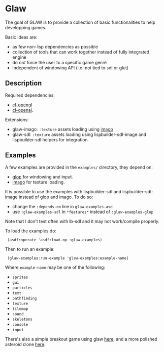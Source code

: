 Glaw
====
The goal of GLAW is to provide a collection of basic functionalities to help developping games.

Basic ideas are:

 - as few non-lisp dependencies as possible
 - collection of tools that can work together instead of fully integrated engine
 - do *not* force the user to a specific game genre
 - independent of windowing API (i.e. not tied to sdl or glut)

Description
-----------
Required dependencies:

 - [cl-opengl](http://github.com/3b/cl-opengl/)
 - [cl-openal](http://github.com/patzy/cl-openal).

Extensions:

 - glaw-imago: `:texture` assets loading using [imago](http://common-lisp.net/project/imago/)
 - glaw-sdl: `:texture` assets loading using lispbuilder-sdl-image and lispbuilder-sdl helpers for integration

Examples
--------
A few examples are provided in the `examples/` directory, they depend on:

 - [glop](http://github.com/patzy/glop)  for windowing and input.
 - [imago](http://common-lisp.net/project/imago/) for texture loading.

It is possible to use the examples with lispbuilder-sdl and lispbuilder-sdl-image instead of glop
and imago.
To do so:

 - change the `:depends-on` line in `glaw-examples.asd`
 - use `:glaw-examples-sdl` in `*features*` instead of `:glaw-examples-glop`
 
Note that I don't test often with lb-sdl and it may not work/compile properly.
 
To load the examples do:
 
     (asdf:operate 'asdf:load-op :glaw-examples)
     
Then to run an example:
 
     (glaw-examples:run-example 'glaw-examples:example-name)
     
Where `example-name` may be one of the following:
 
 - `sprites`
 - `gui`
 - `particles`
 - `text`
 - `pathfinding`
 - `texture`
 - `tilemap`
 - `sound`
 - `skeletons`
 - `console`
 - `input`
 
There's also a simple breakout game using glaw [here](http://github.com/patzy/outbreak),
and a more polished asteroid clone [here](http://github.com/patzy/kayou).
